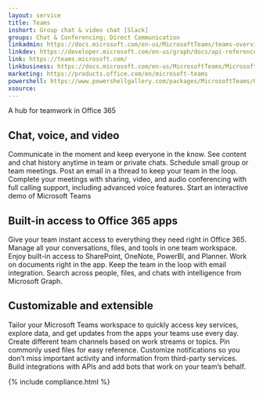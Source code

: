 ```yaml
---
layout: service
title: Teams
inshort: Group chat & video chat [Slack]
groups: Chat & Conferencing; Direct Communication
linkadmin: https://docs.microsoft.com/en-us/MicrosoftTeams/teams-overview
linkdev: https://developer.microsoft.com/en-us/graph/docs/api-reference/beta/resources/teams_api_overview
link: https://teams.microsoft.com/
linkbusiness: https://docs.microsoft.com/en-us/MicrosoftTeams/Microsoft-Teams
marketing: https://products.office.com/en/microsoft-teams     
powershell: https://www.powershellgallery.com/packages/MicrosoftTeams/0.9.0
xsource: 
--- 
```


A hub for teamwork in Office 365 

## Chat, voice, and video
Communicate in the moment and keep everyone in the know. See content and chat history anytime in team or private chats. Schedule small group or team meetings. Post an email in a thread to keep your team in the loop. Complete your meetings with sharing, video, and audio conferencing with full calling support, including advanced voice features. 
Start an interactive demo of Microsoft Teams 

## Built-in access to Office 365 apps
Give your team instant access to everything they need right in Office 365. Manage all your conversations, files, and tools in one team workspace. Enjoy built-in access to SharePoint, OneNote, PowerBI, and Planner. Work on documents right in the app. Keep the team in the loop with email integration. Search across people, files, and chats with intelligence from Microsoft Graph. 

## Customizable and extensible
Tailor your Microsoft Teams workspace to quickly access key services, explore data, and get updates from the apps your teams use every day. Create different team channels based on work streams or topics. Pin commonly used files for easy reference. Customize notifications so you don’t miss important activity and information from third-party services. Build integrations with APIs and add bots that work on your team’s behalf. 




{% include compliance.html %}